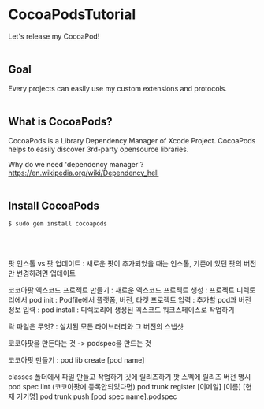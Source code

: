 # CocoaPodsTutorial

Let's release my CocoaPod!
<br/><br/>

## Goal

Every projects can easily use my custom extensions and protocols.
<br/><br/>

## What is CocoaPods?

CocoaPods is a Library Dependency Manager of Xcode Project. CocoaPods helps to easily discover 3rd-party opensource libraries.

Why do we need 'dependency manager'?
https://en.wikipedia.org/wiki/Dependency_hell
<br/><br/>

## Install CocoaPods

```ruby
$ sudo gem install cocoapods
```
<br/><br/>

팟 인스톨 vs 팟 업데이트
: 새로운 팟이 추가되었을 때는 인스톨, 기존에 있던 팟의 버전만 변경하려면 업데이트

코코아팟 엑스코드 프로젝트 만들기
: 새로운 엑스코드 프로젝트 생성
: 프로젝트 디렉토리에서 pod init
: Podfile에서 플랫폼, 버전, 타켓 프로젝트 입력
: 추가할 pod과 버전정보 입력
: pod install
: 디렉토리에 생성된 엑스코드 워크스페이스로 작업하기

락 파일은 무엇?
: 설치된 모든 라이브러리와 그 버전의 스냅샷

코코아팟을 만든다는 것 -> podspec을 만드는 것

코코아팟 만들기
: pod lib create [pod name]

classes 폴더에서 파일 만들고 작업하기
깃에 릴리즈하기
팟 스펙에 릴리즈 버전 명시
pod spec lint
(코코아팟에 등록안되있다면) pod trunk register [이메일] [이름] [현재 기기명]
pod trunk push [pod spec name].podspec
